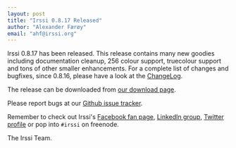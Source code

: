 ```yaml
---
layout: post
title: "Irssi 0.8.17 Released"
author: "Alexander Færøy"
email: "ahf@irssi.org"
---
```


Irssi 0.8.17 has been released. This release contains many new goodies
including documentation cleanup, 256 colour support, truecolour support and
tons of other smaller enhancements. For a complete list of changes and
bugfixes, since 0.8.16, please have a look at the [ChangeLog](/NEWS/#v0-8-17).


The release can be downloaded from [our download page](/NEWS/#v0-8-17).

Please report bugs at our [Github issue tracker](https://github.com/irssi/irssi/issues).

Remember to check out Irssi's [Facebook fan page](https://facebook.com/irssi),
[LinkedIn group](https://www.linkedin.com/groups?gid=147751), [Twitter
profile](https://twitter.com/IrssiProject) or pop into `#irssi` on freenode.

The Irssi Team.

